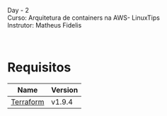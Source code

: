 Day - 2 
<br/>
Curso: Arquitetura de containers na AWS-  LinuxTips
<br/>
Instrutor: Matheus Fidelis

<br/>

# Requisitos

| Name | Version |
|------|---------|
| <a name="Terraform"></a> [Terraform](#terraform\_terraform) | v1.9.4  |
